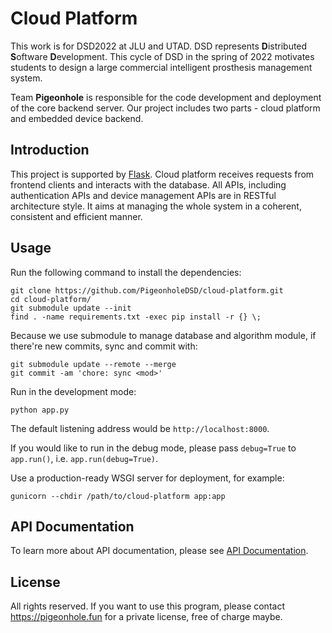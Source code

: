 # Cloud Platform

This work is for DSD2022 at JLU and UTAD. DSD represents **D**istributed **S**oftware **D**evelopment. This cycle of DSD in the spring of 2022 motivates students to design a large commercial intelligent prosthesis management system.

Team **Pigeonhole** is responsible for the code development and deployment of the core backend server. Our project includes two parts - cloud platform and embedded device backend.

## Introduction

This project is supported by [Flask](https://github.com/pallets/flask). Cloud platform receives requests from frontend clients and interacts with the database. All APIs, including authentication APIs and device management APIs are in RESTful architecture style. It aims at managing the whole system in a coherent, consistent and efficient manner.

## Usage

Run the following command to install the dependencies:

```
git clone https://github.com/PigeonholeDSD/cloud-platform.git
cd cloud-platform/
git submodule update --init
find . -name requirements.txt -exec pip install -r {} \;
```

Because we use submodule to manage database and algorithm module, if there're new commits, sync and commit with:

```
git submodule update --remote --merge
git commit -am 'chore: sync <mod>'
```

Run in the development mode:

```
python app.py
```

The default listening address would be `http://localhost:8000`.

If you would like to run in the debug mode, please pass `debug=True` to `app.run()`, i.e. `app.run(debug=True)`.

Use a production-ready WSGI server for deployment, for example:

```
gunicorn --chdir /path/to/cloud-platform app:app
```

## API Documentation

To learn more about API documentation, please see [API Documentation](https://doc.ciel.pro/_nz-ppsiSa6RPzR7zwd6Bg?both).

## License

All rights reserved. If you want to use this program, please contact https://pigeonhole.fun for a private license, free of charge maybe.
